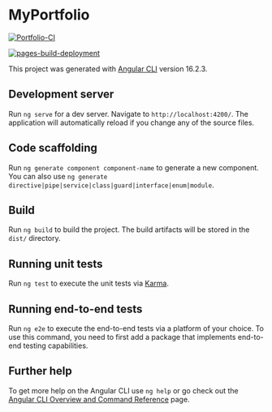 # MyPortfolio

[![Portfolio-CI](https://github.com/HarDep/portfolio/actions/workflows/main.yml/badge.svg)](https://github.com/HarDep/portfolio/actions/workflows/main.yml)

[![pages-build-deployment](https://github.com/HarDep/portfolio/actions/workflows/pages/pages-build-deployment/badge.svg)](https://github.com/HarDep/portfolio/actions/workflows/pages/pages-build-deployment)

This project was generated with [Angular CLI](https://github.com/angular/angular-cli) version 16.2.3.

## Development server

Run `ng serve` for a dev server. Navigate to `http://localhost:4200/`. The application will automatically reload if you change any of the source files.

## Code scaffolding

Run `ng generate component component-name` to generate a new component. You can also use `ng generate directive|pipe|service|class|guard|interface|enum|module`.

## Build

Run `ng build` to build the project. The build artifacts will be stored in the `dist/` directory.

## Running unit tests

Run `ng test` to execute the unit tests via [Karma](https://karma-runner.github.io).

## Running end-to-end tests

Run `ng e2e` to execute the end-to-end tests via a platform of your choice. To use this command, you need to first add a package that implements end-to-end testing capabilities.

## Further help

To get more help on the Angular CLI use `ng help` or go check out the [Angular CLI Overview and Command Reference](https://angular.io/cli) page.
